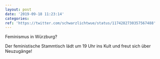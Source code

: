 ```yaml
---
layout: post
date: '2019-09-18 11:23:14'
categories: 
ref: 'https://twitter.com/schwarzlichtwue/status/1174282730357567488'
---
```

Feminismus in Würzburg?

Der feministische Stammtisch lädt um 19 Uhr ins Kult und freut sich über Neuzugänge!